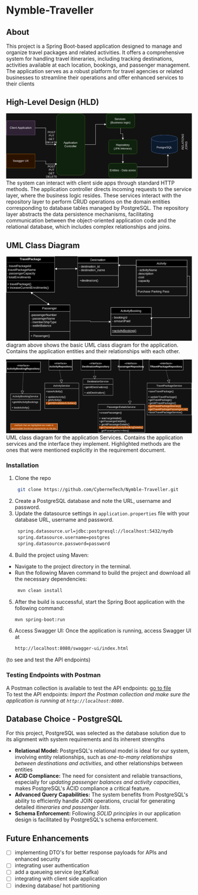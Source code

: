 # Nymble-Traveller
## About 
This project is a Spring Boot-based application designed to manage and organize travel packages and related activities. It offers a comprehensive system for handling travel itineraries, including tracking destinations, activities available at each location, bookings, and passenger management. The application serves as a robust platform for travel agencies or related businesses to streamline their operations and offer enhanced services to their clients

## High-Level Design (HLD)
![HLD Diagram](images/HLD.png)
The system can interact with client side apps through standard HTTP methods. The application controller directs incoming requests to the service layer, where the business logic resides. These services interact with the repository layer to perform CRUD operations on the domain entities corresponding to database tables managed by PostgreSQL. The repository layer abstracts the data persistence mechanisms, facilitating communication between the object-oriented application code and the relational database, which includes complex relationships and joins. 


## UML Class Diagram
![LLD_entities Diagram](images/LLD.png)
 diagram above shows the basic UML class diagram for the application. Contains the application entities and their relationships with each other.
 
![LLD_for services Diagram](images/Service_UML.png)
 UML class diagram for the application Services. Contains the application services and the interface they implement. Highlighted methods are the ones that were mentioned explicitly in the requirement document.

### Installation

1. Clone the repo
   ```sh
    git clone https://github.com/CyberneTech/Nymble-Traveller.git
   ```
2. Create a PostgreSQL database and note the URL, username and password.
3. Update the datasource settings in `application.properties` file with your database URL, username and password.
   ```sh
    spring.datasource.url=jdbc:postgresql://localhost:5432/mydb 
    spring.datasource.username=postgres
    spring.datasource.password=password
   ```
4. Build the project using Maven:
* Navigate to the project directory in the terminal.
* Run the following Maven command to build the project and download all the necessary dependencies:
  ```sh
   mvn clean install
   ```
5. After the build is successful, start the Spring Boot application with the following command:
   ```sh
   mvn spring-boot:run
   ```
6. Access Swagger UI:
Once the application is running, access Swagger UI at 
   ```sh
   http://localhost:8080/swagger-ui/index.html 
   ```
(to see and test the API endpoints)

### Testing Endpoints with Postman
 A Postman collection is available to test the API endpoints: [go to file](postmanCollection/PostmanCollection-TravelPackageManagement.postman_collection.json)
 <br/>To test the API endpoints:
*Import the Postman collection and make sure the application is running at `http://localhost:8080.`*

## Database Choice - PostgreSQL
For this project, PostgreSQL was selected as the database solution due to its alignment with system requirements and its inherent strengths
- **Relational Model:** PostgreSQL's relational model is ideal for our system, involving entity relationships, such as *one-to-many relationships between destinations and activities*, and other relationships between entities
- **ACID Compliance:** The need for consistent and reliable transactions, especially for *updating passenger balances and activity capacities*, makes PostgreSQL's ACID compliance a critical feature.
- **Advanced Query Capabilities:** The system benefits from PostgreSQL's ability to efficiently handle JOIN operations, crucial for generating detailed *itineraries and passenger lists*.
- **Schema Enforcement:** Following *SOLID principles* in our application design is facilitated by PostgreSQL's schema enforcement.

## Future Enhancements
- [ ] implementing DTO's for better response payloads for APIs and enhanced security
- [ ] integrating user authentication
- [ ] add a queueing service (eg:Kafka)
- [ ] integrating with client side application
- [ ] indexing database/ hot partitioning
